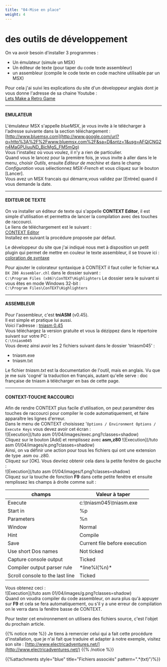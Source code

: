 ```yaml
---
title: "04-Mise en place"
weight: 4
---
```


# des outils de développement

On va avoir besoin d'installer 3 programmes :

- Un émulateur (simule un MSX)  
- Un éditeur de texte (pour taper du code texte assembleur)  
- un assembleur (compile le code texte en code machine utilisable par un MSX)


Pour cela j'ai suivi les explications du site d'un développeur anglais dont je vous donne l'adresse de sa chaine Youtube :  
[Lets Make a Retro Game](https://www.youtube.com/playlist?list=PLONcFUnqCtricqf3iXpxIleJC_mw1t23m)

---

#### EMULATEUR

L'émulateur MSX s'appelle *blueMSX*, je vous invite à le télécharger à l'adresse suivante dans la section téléchargement :  [http://www.bluemsx.com](http://www.google.com/url?q=http%3A%2F%2Fwww.bluemsx.com%2F&sa=D&sntz=1&usg=AFQjCNG2n4MaGPUiuuND_BjcMgS_FM5mQg)   
Vous l'installez où vous voulez, il n'y a rien de particulier.  
Quand vous le lancez pour la première fois, je vous invite à aller dans le le menu, choisir *Outils*, ensuite *Editeur de machine* et dans le champ *Configuration* vous sélectionnez *MSX-French* et vous cliquez sur le bouton [Lancer].  
Vous avez un MSX francais qui démarre,vous validez par [Entrée] quand il vous demande la date.

---

#### EDITEUR DE TEXTE
On va installer un éditeur de texte qui s'appelle **CONTEXT Editor**, il est simple d'utilisation et permettra de lancer la compilation avec des touches de raccourci.  
Le liens de téléchargement est le suivant :   
[CONTEXT Editor](http://www.google.com/url?q=http%3A%2F%2Fwww.contexteditor.org%2F&sa=D&sntz=1&usg=AFQjCNGgLv5_8lcGyj07z4qYWWiJwXSa-w)  
Installez en suivant la procédure proposée par défaut.

Le développeur du site que j'ai indiqué nous met à disposition un petit plugin qui permet de mettre en couleur le texte assembleur, il se trouve ici : [coloration de syntaxe](http://www.google.com/url?q=http%3A%2F%2Fwww.electricadventures.net%2FContent%2FLMARG%2FEP3%2FWLADXZ80Assembler.zip&sa=D&sntz=1&usg=AFQjCNHwvRdn18DniOvbiXhpxZ_IQMXw1A)

Pour ajouter le colorateur syntaxique à CONTEXT il faut coller le fichier `WLA DX Z80 Assembler.chl` dans le dossier suivant :  
`C:\Program Files (x86)\ConTEXT\Highlighters`
Le dossier sera le suivant si vous êtes en mode Windows 32-bit :  
`C:\Program Files\ConTEXT\Highlighters`

---
#### ASSEMBLEUR
Pour l'assembleur, c'est **tniASM** (v0.45).  
Il est simple et pratique lui aussi.  
Voici l'adresse : [tniasm 0.45](http://www.google.com/url?q=http%3A%2F%2Fwww.tni.nl%2Fproducts%2Ftniasm.html&sa=D&sntz=1&usg=AFQjCNGwmumSQvXBQccdxanfXY0c4oAL0A)  
Vous téléchargez la version gratuite et vous la dézippez dans le répertoire suivant sur votre PC :  
`C:\tniasm045`  
Vous devez ainsi avoir les 2 fichiers suivant dans le dossier 'tniasm045' :

- tniasm.exe  
- tniasm.txt 

Le fichier *tniasm.txt* est la documentation de l'outil, mais en anglais.
Vu que je me suis 'cogné' la traduction en français, autant qu'elle serve : doc française de tniasm à télécharger en bas de cette page.

---

#### CONTEXT-TOUCHE RACCOURCI
Afin de rendre CONTEXT plus facile d'utilisation, on peut paramétrer des touches de raccourci pour compiler le code automatiquement, et faire apparaître les lignes d'erreur.  
Dans le menu de CONTEXT choisissez '`Options / Environment Options / Execute Keys` vous devez avoir cet écran :  
![Execution](/tuto asm 01/04/images/exec.png?classes=shadow)  
Cliquez sur le bouton [Add] et remplissez avec **asm,z80**
![Execution](/tuto asm 01/04/images/e.png?classes=shadow)  
Ainsi, on va définir une action pour tous les fichiers qui ont une extension de type .asm ou .z80.   
Cliquez sur [OK]. 
Vous devriez obtenir cela dans la petite fenêtre de gauche :  
![Execution](/tuto asm 01/04/images/f.png?classes=shadow)  
Cliquez sur la touche de fonction **F9** dans cette petite fenêtre et ensuite remplissez les champs à droite comme suit : 


| champs | Valeur à taper |
| ------ | -------------- |
| Execute | c:\tniasm045\tniasm.exe |
| Start in| %p |
| Parameters | %n |
| Window| Normal |
| Hint | Compile |
| Save | Current file before execution |
| Use short Dos names | Not ticked |
| Capture console output | Ticked |
| Compiler output parser rule | \*line%l(%n)* |
| Scroll console to the last line | Ticked |

Vous obtenez ceci :  
![Execution](/tuto asm 01/04/images/g.png?classes=shadow)  
Quand on voudra compiler du code assembleur, on aura plus qu'à appuyer sur **F9** et cela se fera automatiquement, ou s'il y a une erreur de compilation on le verra dans la fenêtre basse de CONTEXT.

Pour tester cet environnement on utilisera des fichiers source, c'est l'objet du prochain article.

{{% notice note %}}
 Je tiens à remercier celui qui a fait cette procédure d'installation, que je n'ai fait que traduire et adapter à notre exemple, visitez son site :  [http://www.electricadventures.net/](http://www.electricadventures.net/)
{{% /notice %}}

{{%attachments style="blue" title="Fichiers associés" pattern=".*(txt)"/%}}  
